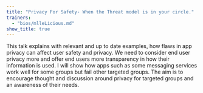```yaml
---
title: "Privacy For Safety- When the Threat model is in your circle."
trainers:
  - "bios/mlleLicious.md"
show_title: true
---
```

This talk explains with relevant and up to date examples, how flaws in app privacy can affect user safety and privacy.  We need to consider end user privacy more and offer end users more transparency in how their information is used. I will show how apps such as some messaging services work well for some groups but fail other targeted groups.  The aim is to encourage thought and discussion around privacy for targeted groups and an awareness of their needs.
